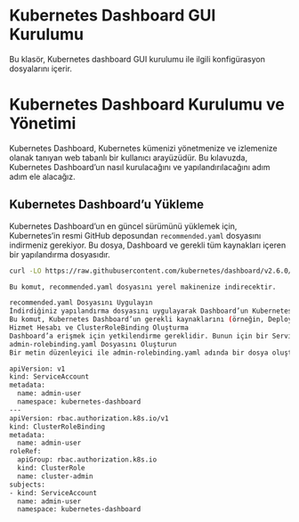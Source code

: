 ﻿# Kubernetes Dashboard GUI Kurulumu 

Bu klasör, Kubernetes dashboard GUI kurulumu ile ilgili konfigürasyon dosyalarını içerir.

# Kubernetes Dashboard Kurulumu ve Yönetimi

Kubernetes Dashboard, Kubernetes kümenizi yönetmenize ve izlemenize olanak tanıyan web tabanlı bir kullanıcı arayüzüdür. Bu kılavuzda, Kubernetes Dashboard’un nasıl kurulacağını ve yapılandırılacağını adım adım ele alacağız.

## Kubernetes Dashboard’u Yükleme

Kubernetes Dashboard’un en güncel sürümünü yüklemek için, Kubernetes’in resmi GitHub deposundan `recommended.yaml` dosyasını indirmeniz gerekiyor. Bu dosya, Dashboard ve gerekli tüm kaynakları içeren bir yapılandırma dosyasıdır.

```bash
curl -LO https://raw.githubusercontent.com/kubernetes/dashboard/v2.6.0/aio/deploy/recommended.yaml

Bu komut, recommended.yaml dosyasını yerel makinenize indirecektir.

recommended.yaml Dosyasını Uygulayın
İndirdiğiniz yapılandırma dosyasını uygulayarak Dashboard’un Kubernetes kümenize kurulmasını sağlayın
Bu komut, Kubernetes Dashboard’un gerekli kaynaklarını (örneğin, Deployment, Service, vs.) oluşturacaktır.
Hizmet Hesabı ve ClusterRoleBinding Oluşturma
Dashboard’a erişmek için yetkilendirme gereklidir. Bunun için bir ServiceAccount ve ClusterRoleBinding oluşturmanız gerekir.
admin-rolebinding.yaml Dosyasını Oluşturun
Bir metin düzenleyici ile admin-rolebinding.yaml adında bir dosya oluşturun ve aşağıdaki içeriği ekleyin

apiVersion: v1
kind: ServiceAccount
metadata:
  name: admin-user
  namespace: kubernetes-dashboard
---
apiVersion: rbac.authorization.k8s.io/v1
kind: ClusterRoleBinding
metadata:
  name: admin-user
roleRef:
  apiGroup: rbac.authorization.k8s.io
  kind: ClusterRole
  name: cluster-admin
subjects:
- kind: ServiceAccount
  name: admin-user
  namespace: kubernetes-dashboard

